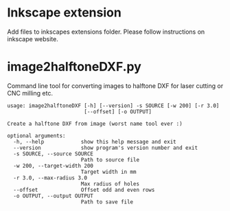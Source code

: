 # Inkscape extension
Add files to inkscapes extensions folder. Please follow instructions on inkscape website.


# image2halftoneDXF.py
Command line tool for converting images to halftone DXF for laser cutting or CNC milling etc.

```shell
usage: image2halftoneDXF [-h] [--version] -s SOURCE [-w 200] [-r 3.0]
                         [--offset] [-o OUTPUT]

Create a halftone DXF from image (worst name tool ever :)

optional arguments:
  -h, --help            show this help message and exit
  --version             show program's version number and exit
  -s SOURCE, --source SOURCE
                        Path to source file
  -w 200, --target-width 200
                        Target width in mm
  -r 3.0, --max-radius 3.0
                        Max radius of holes
  --offset              Offset odd and even rows
  -o OUTPUT, --output OUTPUT
                        Path to save file
```
